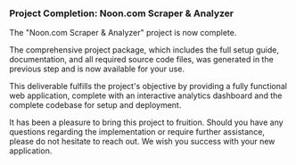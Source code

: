 ### **Project Completion: Noon.com Scraper & Analyzer**

The "Noon.com Scraper & Analyzer" project is now complete.

The comprehensive project package, which includes the full setup guide, documentation, and all required source code files, was generated in the previous step and is now available for your use.

This deliverable fulfills the project's objective by providing a fully functional web application, complete with an interactive analytics dashboard and the complete codebase for setup and deployment.

It has been a pleasure to bring this project to fruition. Should you have any questions regarding the implementation or require further assistance, please do not hesitate to reach out. We wish you success with your new application.